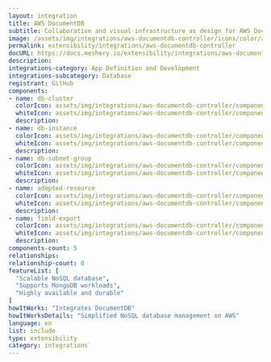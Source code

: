 ```yaml
---
layout: integration
title: AWS DocumentDB
subtitle: Collaborative and visual infrastructure as design for AWS DocumentDB
image: /assets/img/integrations/aws-documentdb-controller/icons/color/aws-documentdb-controller-color.svg
permalink: extensibility/integrations/aws-documentdb-controller
docURL: https://docs.meshery.io/extensibility/integrations/aws-documentdb-controller
description: 
integrations-category: App Definition and Development
integrations-subcategory: Database
registrant: GitHub
components: 
- name: db-cluster
  colorIcon: assets/img/integrations/aws-documentdb-controller/components/db-cluster/icons/color/db-cluster-color.svg
  whiteIcon: assets/img/integrations/aws-documentdb-controller/components/db-cluster/icons/white/db-cluster-white.svg
  description: 
- name: db-instance
  colorIcon: assets/img/integrations/aws-documentdb-controller/components/db-instance/icons/color/db-instance-color.svg
  whiteIcon: assets/img/integrations/aws-documentdb-controller/components/db-instance/icons/white/db-instance-white.svg
  description: 
- name: db-subnet-group
  colorIcon: assets/img/integrations/aws-documentdb-controller/components/db-subnet-group/icons/color/db-subnet-group-color.svg
  whiteIcon: assets/img/integrations/aws-documentdb-controller/components/db-subnet-group/icons/white/db-subnet-group-white.svg
  description: 
- name: adopted-resource
  colorIcon: assets/img/integrations/aws-documentdb-controller/components/adopted-resource/icons/color/adopted-resource-color.svg
  whiteIcon: assets/img/integrations/aws-documentdb-controller/components/adopted-resource/icons/white/adopted-resource-white.svg
  description: 
- name: field-export
  colorIcon: assets/img/integrations/aws-documentdb-controller/components/field-export/icons/color/field-export-color.svg
  whiteIcon: assets/img/integrations/aws-documentdb-controller/components/field-export/icons/white/field-export-white.svg
  description: 
components-count: 5
relationships: 
relationship-count: 0
featureList: [
  "Scalable NoSQL database",
  "Supports MongoDB workloads",
  "Highly available and durable"
]
howItWorks: "Integrates DocumentDB"
howItWorksDetails: "Simplified NoSQL database management on AWS"
language: en
list: include
type: extensibility
category: integrations
---
```

